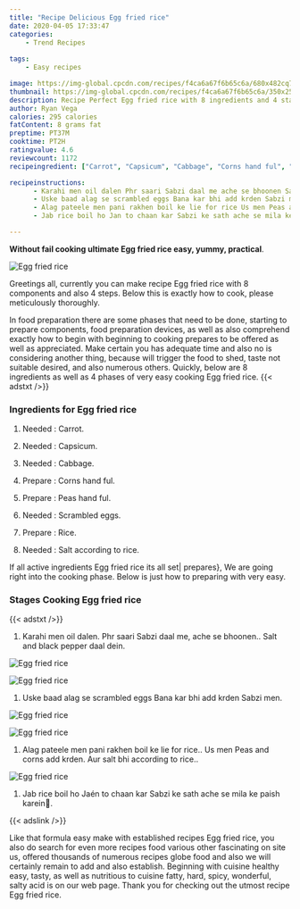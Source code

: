 ```yaml
---
title: "Recipe Delicious Egg fried rice"
date: 2020-04-05 17:33:47
categories:
    - Trend Recipes
    
tags:
    - Easy recipes

image: https://img-global.cpcdn.com/recipes/f4ca6a67f6b65c6a/680x482cq70/egg-fried-rice-recipe-main-photo.jpg
thumbnail: https://img-global.cpcdn.com/recipes/f4ca6a67f6b65c6a/350x250cq70/egg-fried-rice-recipe-main-photo.jpg
description: Recipe Perfect Egg fried rice with 8 ingredients and 4 stages of easy cooking.
author: Ryan Vega
calories: 295 calories
fatContent: 8 grams fat
preptime: PT37M
cooktime: PT2H
ratingvalue: 4.6
reviewcount: 1172
recipeingredient: ["Carrot", "Capsicum", "Cabbage", "Corns hand ful", "Peas hand ful", "Scrambled eggs", "Rice", "Salt according to rice"]

recipeinstructions: 
      - Karahi men oil dalen Phr saari Sabzi daal me ache se bhoonen Salt and black pepper daal dein 
      - Uske baad alag se scrambled eggs Bana kar bhi add krden Sabzi men 
      - Alag pateele men pani rakhen boil ke lie for rice Us men Peas and corns add krden Aur salt bhi according to rice 
      - Jab rice boil ho Jan to chaan kar Sabzi ke sath ache se mila ke paish karein

---
```




**Without fail cooking ultimate Egg fried rice easy, yummy, practical**. 


![Egg fried rice](https://img-global.cpcdn.com/recipes/f4ca6a67f6b65c6a/680x482cq70/egg-fried-rice-recipe-main-photo.jpg "Egg fried rice")




Greetings all, currently you can make recipe Egg fried rice with 8 components and also 4 steps. Below this is exactly how to cook, please meticulously thoroughly.

In food preparation there are some phases that need to be done, starting to prepare components, food preparation devices, as well as also comprehend exactly how to begin with beginning to cooking prepares to be offered as well as appreciated. Make certain you has adequate time and also no is considering another thing, because will trigger the food to shed, taste not suitable desired, and also numerous others. Quickly, below are 8 ingredients as well as 4 phases of very easy cooking Egg fried rice.
{{< adstxt />}}

### Ingredients for Egg fried rice


1. Needed  : Carrot.

1. Needed  : Capsicum.

1. Needed  : Cabbage.

1. Prepare  : Corns hand ful.

1. Prepare  : Peas hand ful.

1. Needed  : Scrambled eggs.

1. Prepare  : Rice.

1. Needed  : Salt according to rice.



If all active ingredients Egg fried rice its all set| prepares}, We are going right into the cooking phase. Below is just how to preparing with very easy.

### Stages Cooking Egg fried rice

{{< adstxt />}}


1. Karahi men oil dalen. Phr saari Sabzi daal me, ache se bhoonen.. Salt and black pepper daal dein.



![Egg fried rice](https://img-global.cpcdn.com/steps/62de57494c07fd9c/160x128cq70/egg-fried-rice-recipe-step-1-photo.jpg" "Egg fried rice")

![Egg fried rice](https://img-global.cpcdn.com/steps/41a370934c2ba028/160x128cq70/egg-fried-rice-recipe-step-1-photo.jpg" "Egg fried rice")



1. Uske baad alag se scrambled eggs Bana kar bhi add krden Sabzi men.



![Egg fried rice](https://img-global.cpcdn.com/steps/dc91e38941ddbe25/160x128cq70/egg-fried-rice-recipe-step-2-photo.jpg" "Egg fried rice")

![Egg fried rice](https://img-global.cpcdn.com/steps/1cf1cf874e2b8c53/160x128cq70/egg-fried-rice-recipe-step-2-photo.jpg" "Egg fried rice")



1. Alag pateele men pani rakhen boil ke lie for rice.. Us men Peas and corns add krden. Aur salt bhi according to rice..



![Egg fried rice](https://img-global.cpcdn.com/steps/69688b007eb49f00/160x128cq70/egg-fried-rice-recipe-step-3-photo.jpg" "Egg fried rice")



1. Jab rice boil ho Jaén to chaan kar Sabzi ke sath ache se mila ke paish karein🍚.





{{< adslink />}}

Like that formula easy make with established recipes Egg fried rice, you also do search for even more recipes food various other fascinating on site us, offered thousands of numerous recipes globe food and also we will certainly remain to add and also establish. Beginning with cuisine healthy easy, tasty, as well as nutritious to cuisine fatty, hard, spicy, wonderful, salty acid is on our web page. Thank you for checking out the utmost recipe Egg fried rice.
